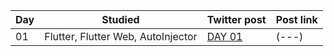 
Day | Studied | Twitter post | Post link
--- | --- | --- | ---
01 | Flutter, Flutter Web, AutoInjector | [DAY 01](https://twitter.com/feliper_dev/status/1628190288219893761/) | (---) 

